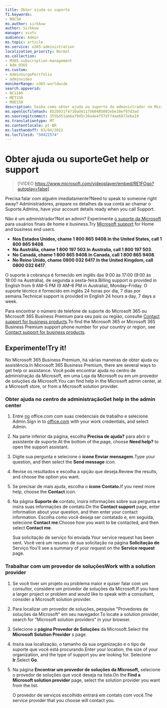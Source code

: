 ```yaml
---
title: Obter ajuda ou suporte
f1.keywords:
- NOCSH
ms.author: sirkkuw
author: Sirkkuw
manager: scotv
audience: Admin
ms.topic: article
ms.service: o365-administration
localization_priority: Normal
ms.collection:
- M365-subscription-management
- Adm_O365
ms.custom:
- AdminSurgePortfolio
- adminvideo
monikerRange: o365-worldwide
search.appverid:
- BCS160
- MET150
- MOE150
description: Saiba como obter ajuda ou suporte do administrador no Microsoft 365 Business Premium.
ms.openlocfilehash: 852b931f4710ad4117560485002ebe10ef97d3ad
ms.sourcegitcommit: 355bd51ab6a79d5c36a4e4f57df74ae6873eba19
ms.translationtype: MT
ms.contentlocale: pt-BR
ms.lasthandoff: 03/04/2021
ms.locfileid: "50422574"
---
```

# <a name="get-help-or-support"></a><span data-ttu-id="11fe8-103">Obter ajuda ou suporte</span><span class="sxs-lookup"><span data-stu-id="11fe8-103">Get help or support</span></span>

> [!VIDEO https://www.microsoft.com/videoplayer/embed/RE1FOgo?autoplay=false]

<span data-ttu-id="11fe8-104">Precisa falar com alguém imediatamente?</span><span class="sxs-lookup"><span data-stu-id="11fe8-104">Need to speak to someone right away?</span></span> <span data-ttu-id="11fe8-105">Administradores, prepare os detalhes da sua conta ao chamar o Suporte.</span><span class="sxs-lookup"><span data-stu-id="11fe8-105">Admins, have your account details ready when you call Support.</span></span>

<span data-ttu-id="11fe8-106">Não é um administrador?</span><span class="sxs-lookup"><span data-stu-id="11fe8-106">Not an admin?</span></span> <span data-ttu-id="11fe8-107">Experimente [o suporte da Microsoft](https://go.microsoft.com/fwlink/?linkid=860695) para usuários finais de home e business.</span><span class="sxs-lookup"><span data-stu-id="11fe8-107">Try [Microsoft support](https://go.microsoft.com/fwlink/?linkid=860695) for Home and business end users.</span></span>

- <span data-ttu-id="11fe8-108">**Nos Estados Unidos, chame 1 800 865 9408**.</span><span class="sxs-lookup"><span data-stu-id="11fe8-108">**In the United States, call 1 800 865 9408**.</span></span>
- <span data-ttu-id="11fe8-109">**Na Austrália, chame 1 800 197 503**.</span><span class="sxs-lookup"><span data-stu-id="11fe8-109">**In Australia, call 1 800 197 503**.</span></span>
- <span data-ttu-id="11fe8-110">**No Canadá, chame 1 800 865 9408**.</span><span class="sxs-lookup"><span data-stu-id="11fe8-110">**In Canada, call 1 800 865 9408**.</span></span>
- <span data-ttu-id="11fe8-111">**No Reino Unido, chame 0800 032 6417**.</span><span class="sxs-lookup"><span data-stu-id="11fe8-111">**In the United Kingdom, call 0800 032 6417**.</span></span>

<span data-ttu-id="11fe8-112">O suporte à cobrança é fornecido em inglês das 9:00 às 17:00 (9:00 às 18:00 na Austrália), de segunda a sexta-feira.</span><span class="sxs-lookup"><span data-stu-id="11fe8-112">Billing support is provided in English from 9 AM–5 PM (9 AM–6 PM in Australia), Monday–Friday.</span></span>
<span data-ttu-id="11fe8-113">O suporte técnico é fornecido em inglês 24 horas por dia, 7 dias por semana.</span><span class="sxs-lookup"><span data-stu-id="11fe8-113">Technical support is provided in English 24 hours a day, 7 days a week.</span></span>

<span data-ttu-id="11fe8-114">Para encontrar o número de telefone de suporte do Microsoft 365 ou Microsoft 365 Business Premium para seu país ou região, consulte [Contact support for business products](https://support.microsoft.com/office/32a17ca7-6fa0-4870-8a8d-e25ba4ccfd4b).</span><span class="sxs-lookup"><span data-stu-id="11fe8-114">To find the Microsoft 365 or Microsoft 365 Business Premium support phone number for your country or region, see [Contact support for business products](https://support.microsoft.com/office/32a17ca7-6fa0-4870-8a8d-e25ba4ccfd4b).</span></span>

## <a name="try-it"></a><span data-ttu-id="11fe8-115">Experimente!</span><span class="sxs-lookup"><span data-stu-id="11fe8-115">Try it!</span></span>

<span data-ttu-id="11fe8-116">No Microsoft 365 Business Premium, há várias maneiras de obter ajuda ou assistência.</span><span class="sxs-lookup"><span data-stu-id="11fe8-116">In Microsoft 365 Business Premium, there are several ways to get help or assistance.</span></span> <span data-ttu-id="11fe8-117">Você pode encontrar ajuda no centro de administração da Microsoft, em uma Loja da Microsoft ou em um provedor de soluções da Microsoft.</span><span class="sxs-lookup"><span data-stu-id="11fe8-117">You can find help in the Microsoft admin center, at a Microsoft store, or from a Microsoft solution provider.</span></span>

### <a name="get-help-in-the-admin-center"></a><span data-ttu-id="11fe8-118">Obter ajuda no centro de administração</span><span class="sxs-lookup"><span data-stu-id="11fe8-118">Get help in the admin center</span></span>

1. <span data-ttu-id="11fe8-119">Entre [no](https://office.com) office.com com suas credenciais de trabalho e selecione Admin.</span><span class="sxs-lookup"><span data-stu-id="11fe8-119">Sign in to [office.com](https://office.com) with your work credentials, and select Admin.</span></span>
1. <span data-ttu-id="11fe8-120">Na parte inferior da página, escolha **Precisa de ajuda?** para abrir o assistente de suporte.</span><span class="sxs-lookup"><span data-stu-id="11fe8-120">At the bottom of the page, choose **Need help?** to open the support assistant.</span></span>
1. <span data-ttu-id="11fe8-121">Digite sua pergunta e selecione o **ícone Enviar mensagem.**</span><span class="sxs-lookup"><span data-stu-id="11fe8-121">Type your question, and then select the **Send message** icon.</span></span>
1. <span data-ttu-id="11fe8-122">Revise os resultados e escolha a opção que deseja.</span><span class="sxs-lookup"><span data-stu-id="11fe8-122">Review the results, and choose the option you want.</span></span>
1. <span data-ttu-id="11fe8-123">Se precisar de mais ajuda, escolha o **ícone Contato.**</span><span class="sxs-lookup"><span data-stu-id="11fe8-123">If you need more help, choose the **Contact** icon.</span></span>
1. <span data-ttu-id="11fe8-124">Na página **Suporte de** contato, insira informações sobre sua pergunta e insira suas informações de contato.</span><span class="sxs-lookup"><span data-stu-id="11fe8-124">On the **Contact support** page, enter information about your question, and then enter your contact information.</span></span> <span data-ttu-id="11fe8-125">Escolha como você deseja ser contatado e, em seguida, selecione **Contact me**.</span><span class="sxs-lookup"><span data-stu-id="11fe8-125">Choose how you want to be contacted, and then select **Contact me**.</span></span>

    <span data-ttu-id="11fe8-126">Sua solicitação de serviço foi enviada.</span><span class="sxs-lookup"><span data-stu-id="11fe8-126">Your service request has been sent.</span></span> <span data-ttu-id="11fe8-127">Você verá um resumo de sua solicitação na página **Solicitação de** Serviço.</span><span class="sxs-lookup"><span data-stu-id="11fe8-127">You'll see a summary of your request on the **Service request** page.</span></span>

### <a name="work-with-a-solution-provider"></a><span data-ttu-id="11fe8-128">Trabalhar com um provedor de soluções</span><span class="sxs-lookup"><span data-stu-id="11fe8-128">Work with a solution provider</span></span>

1. <span data-ttu-id="11fe8-129">Se você tiver um projeto ou problema maior e quiser falar com um consultor, considere um provedor de soluções da Microsoft.</span><span class="sxs-lookup"><span data-stu-id="11fe8-129">If you have a larger project or problem and would like to speak with a consultant, consider a Microsoft solution provider.</span></span>
1. <span data-ttu-id="11fe8-130">Para localizar um provedor de soluções, pesquise "Provedores de soluções da Microsoft" em seu navegador.</span><span class="sxs-lookup"><span data-stu-id="11fe8-130">To locate a solution provider, search for "Microsoft solution providers" in your browser.</span></span>
1. <span data-ttu-id="11fe8-131">Selecione a **página Provedor de Soluções** da Microsoft.</span><span class="sxs-lookup"><span data-stu-id="11fe8-131">Select the **Microsoft Solution Provider** s page.</span></span>
1. <span data-ttu-id="11fe8-132">Insira sua localização, o tamanho da sua organização e o tipo de suporte que você está procurando.</span><span class="sxs-lookup"><span data-stu-id="11fe8-132">Enter your location, the size of your organization, and the type of support you are looking for.</span></span> <span data-ttu-id="11fe8-133">Selecione **Ir**.</span><span class="sxs-lookup"><span data-stu-id="11fe8-133">Select **Go**.</span></span>
1. <span data-ttu-id="11fe8-134">Na página **Encontrar um provedor de soluções da Microsoft,** selecione o provedor de soluções que você deseja na lista.</span><span class="sxs-lookup"><span data-stu-id="11fe8-134">On the **Find a Microsoft solution provider** page, select the solution provider you want from the list.</span></span>

    <span data-ttu-id="11fe8-135">O provedor de serviços escolhido entrará em contato com você.</span><span class="sxs-lookup"><span data-stu-id="11fe8-135">The service provider that you choose will contact you.</span></span>